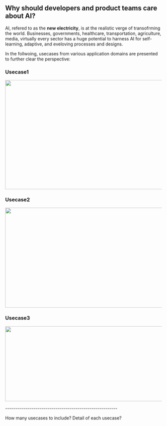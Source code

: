 ## Why should developers and product teams care about AI?
AI, refered to as the **new electricity**, is at the realistic verge of transofrming the world. Businesses, governments, healthcare, transportation, agriculture, media, virtually every sector has a huge potential to harness AI for self-learning, adaptive, and eveloving processes and designs.

In the follwoing, usecases from various application domains are presented to further clear the perspective:

### Usecase1
<p align="center">
<img src="https://user-images.githubusercontent.com/7511849/208298674-d7bc62e0-4e23-4231-9c0e-877199146e2b.png" width="750" height="350" />
</p>

### Usecase2
<p align="center">
<img src="https://user-images.githubusercontent.com/7511849/208298694-b6553d74-b2ba-4de1-9a9c-97211c78c05c.png" width="600" height="320" />
</p>

### Usecase3
<p align="center">
<img src="https://user-images.githubusercontent.com/7511849/208298700-5fb03797-a3ae-4d3c-9a9e-516226a690c6.png" width="550" height="240" />
</p>
--------------------------------------------------------

How many usecases to include?
Detail of each usecase?

